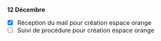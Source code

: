 **12 Décembre**

- [x] Réception du mail pour création espace orange
- [ ] Suivi de procédure pour création espace orange